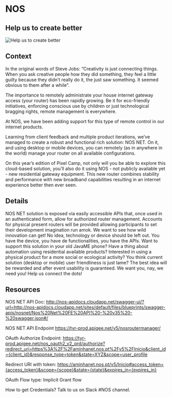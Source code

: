 
# NOS

## Help us to create better

![Help us to create better](https://raw.githubusercontent.com/PixelsCamp/hackathon/master/v3.0/assets/nos_help-us-to-create-better.jpg "Help us to create better")

## Context

In the original words of Steve Jobs: “Creativity is just connecting things. When you ask creative people how they did something, they feel a little guilty because they didn’t really do it, the just saw something. It seemed obvious to them after a while”.
 
The importance to remotely administrate your house internet gateway access (your router) has been rapidly growing. Be it for eco-friendly initiatives, enforcing conscious use by children or just technological bragging rights, remote management is everywhere.
 
At NOS, we have been adding support for this type of remote control in our internet products.
 
Learning from client feedback and multiple product iterations, we’ve managed to create a robust and functional rich solution: NOS NET. On it, and using desktop or mobile devices, you can remotely (as in anywhere in the world) manage your router on all available configurations.
 
On this year’s edition of Pixel Camp, not only will you be able to explore this cloud-based solution, you’ll also do it using NOS - not publicly available yet - new residential gateway equipment. This new router combines stability and performance with new broadband capabilities resulting in an internet experience better then ever seen.

## Details

NOS NET solution is exposed via easily accessible APIs that, once used in an authenticated form, allow for authorized router management.
Accounts for physical present routers will be provided allowing participants to set their development imagination run amok. We want to see how wild innovation can get!
No idea, technology or device should be left out. You have the device, you have de functionalities, you have the APIs.
Want to support this solution in your old JavaME phone? Have a thing about automation using residential available products? Interested in using a physical product for a more social or ecological activity? You think current solution (desktop or mobile) user friendliness is just lame? 
The best idea will be rewarded and after event  usability is guaranteed.
We want you, nay, we need you! Help us connect the dots!

## Resources

NOS NET API Doc: http://nos-apidocs.cloudapp.net/swagger-ui/?url=http://nos-apidocs.cloudapp.net/sites/default/files/blueprints/swagger-apis/nosnet/Nos%20Net%20FE%20API%20-%20v35%20-%20swagger.json#/
 
NOS NET API Endpoint https://tyr-prod.apigee.net/v5/nosroutermanager/
 
OAuth Authorize Endpoint: https://tyr-prod.apigee.net/nos_oauth2_v2_prd/authorize?redirect_uri=https%3A%2F%2Faminhanet.nos.pt%2Fv5%2FInicio&client_id={client_id}&response_type=token&state=XYZ&scope=user_profile
 
Redirect URI with token: https://aminhanet.nos.pt/v5/Inicio#access_token={access_token}&scope={scope}&state={state}&expires_in={expires_in}
 
OAuth Flow type:  Implicit Grant flow
 
How to get Credentials? Talk to us on Slack #NOS channel.
